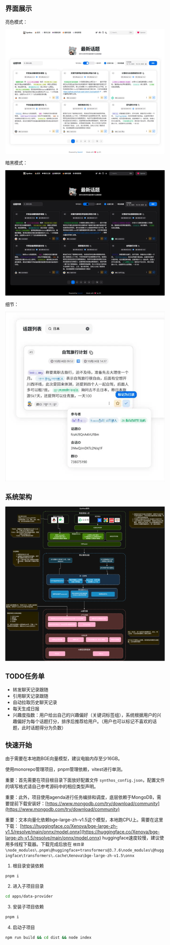 ## 界面展示

亮色模式：

![alt text](前端截图1.webp)

暗黑模式：

![alt text](前端截图2.webp)

细节：

![alt text](前端截图3.webp)

## 系统架构

![alt text](Synthos架构7.drawio.png)

## TODO任务单

- 转发聊天记录跟随
- 引用聊天记录跟随
- 自动拉取历史聊天记录
- 每天生成日报
- 兴趣度指数：用户给出自己的兴趣偏好（关键词标签组），系统根据用户的兴趣偏好为每个话题打分，排序后推荐给用户。（用户也可以标记不喜欢的话题，此时话题得分为负数）

## 快速开始

由于需要在本地跑BGE向量模型，建议电脑内存至少16GB。

使用monorepo管理项目，pnpm管理依赖，vitest进行单测。

重要：首先需要在项目根目录下面放好配置文件 `synthos_config.json`，配置文件的填写格式请自己参考源码中的相应类型声明。

重要：此外，项目使用agenda进行任务编排和调度，底层依赖于MongoDB，需要提前下载安装好：[https://www.mongodb.com/try/download/community](https://www.mongodb.com/try/download/community)

重要：文本向量化依赖bge-large-zh-v1.5这个模型，本地跑CPU上。需要在这里下载： [https://huggingface.co/Xenova/bge-large-zh-v1.5/resolve/main/onnx/model.onnx](https://huggingface.co/Xenova/bge-large-zh-v1.5/resolve/main/onnx/model.onnx)
huggingface速度较慢，建议使用多线程下载器。下载完成后放在 `根目录\node_modules\.pnpm\@huggingface+transformers@3.7.6\node_modules\@huggingface\transformers\.cache\Xenova\bge-large-zh-v1.5\onnx`

1. 根目录安装依赖

```bash
pnpm i
```

2. 进入子项目目录

```bash
cd apps/data-provider
```

3. 安装子项目依赖

```bash
pnpm i
```

4. 启动子项目

```bash
npm run build && cd dist && node index
```
